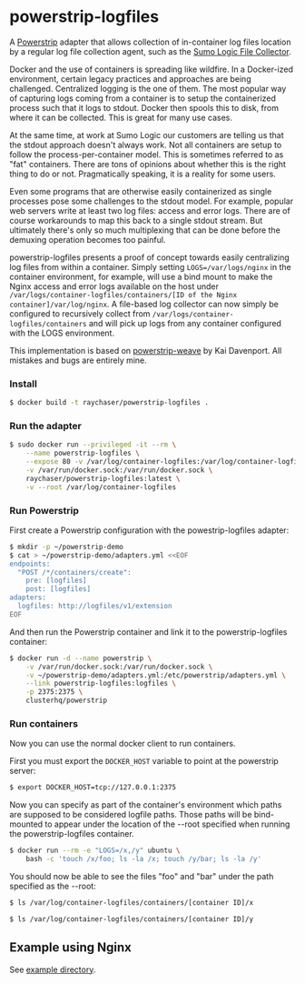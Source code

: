 powerstrip-logfiles
===================

A [Powerstrip](https://github.com/ClusterHQ/powerstrip) adapter that allows collection of in-container log files location by a regular log file collection agent, such as the [Sumo Logic File Collector](https://www.sumologic.com).

Docker and the use of containers is spreading like wildfire. In a Docker-ized environment, certain legacy practices and approaches are being challenged. Centralized logging is the one of them. The most popular way of capturing logs coming from a container is to setup the containerized process such that it logs to stdout. Docker then spools this to disk, from where it can be collected. This is great for many use cases.

At the same time, at work at Sumo Logic our customers are telling us that the stdout approach doesn't always work. Not all containers are setup to follow the process-per-container model. This is sometimes referred to as "fat" containers. There are tons of opinions about whether this is the right thing to do or not. Pragmatically speaking, it is a reality for some users.

Even some programs that are otherwise easily containerized as single processes pose some challenges to the stdout model. For example, popular web servers write at least two log files: access and error logs. There are of course workarounds to map this back to a single stdout stream. But ultimately there's only so much multiplexing that can be done before the demuxing operation becomes too painful.

powerstrip-logfiles presents a proof of concept towards easily centralizing log files from within a container. Simply setting `LOGS=/var/logs/nginx` in the container environment, for example, will use a bind mount to make the Nginx access and error logs available on the host under `/var/logs/container-logfiles/containers/[ID of the Nginx container]/var/log/nginx`. A file-based log collector can now simply be configured to recursively collect from `/var/logs/container-logfiles/containers` and will pick up logs from any container configured with the LOGS environment.

This implementation is based on [powerstrip-weave](https://github.com/binocarlos/powerstrip-weave) by Kai Davenport. All mistakes and bugs are entirely mine.


### Install

```bash
$ docker build -t raychaser/powerstrip-logfiles .
```

### Run the adapter

```bash
$ sudo docker run --privileged -it --rm \
    --name powerstrip-logfiles \
    --expose 80 -v /var/log/container-logfiles:/var/log/container-logfiles \
    -v /var/run/docker.sock:/var/run/docker.sock \
    raychaser/powerstrip-logfiles:latest \
    -v --root /var/log/container-logfiles
```


### Run Powerstrip

First create a Powerstrip configuration with the powestrip-logfiles adapter:

```bash
$ mkdir -p ~/powerstrip-demo
$ cat > ~/powerstrip-demo/adapters.yml <<EOF
endpoints:
  "POST /*/containers/create":
    pre: [logfiles]
    post: [logfiles]
adapters:
  logfiles: http://logfiles/v1/extension
EOF
```

And then run the Powerstrip container and link it to the powerstrip-logfiles container:

```bash
$ docker run -d --name powerstrip \
    -v /var/run/docker.sock:/var/run/docker.sock \
    -v ~/powerstrip-demo/adapters.yml:/etc/powerstrip/adapters.yml \
    --link powerstrip-logfiles:logfiles \
    -p 2375:2375 \
    clusterhq/powerstrip
```

### Run containers

Now you can use the normal docker client to run containers.

First you must export the `DOCKER_HOST` variable to point at the powerstrip server:

```bash
$ export DOCKER_HOST=tcp://127.0.0.1:2375
```

Now you can specify as part of the container's environment which paths are supposed to be considered logfile paths. Those paths will be bind-mounted to appear under the location of the --root specified when running the powerstrip-logfiles container.

```bash
$ docker run --rm -e "LOGS=/x,/y" ubuntu \
    bash -c 'touch /x/foo; ls -la /x; touch /y/bar; ls -la /y'
```

You should now be able to see the files "foo" and "bar" under the path specified as the --root:

```bash
$ ls /var/log/container-logfiles/containers/[container ID]/x
```

```bash
$ ls /var/log/container-logfiles/containers/[container ID]/y
```


## Example using Nginx

See [example directory](example/).



